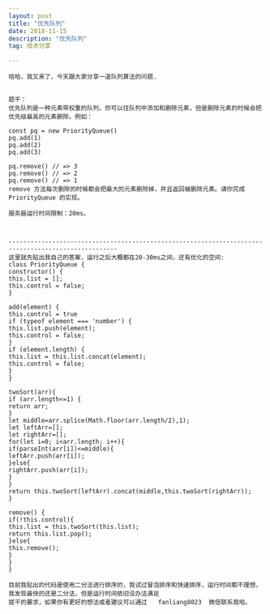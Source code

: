 ```yaml
---
layout: post
title: "优先队列"
date: 2018-11-15
description: "优先队列"
tag: 技术分享

---
```

    哈哈，我又来了，今天跟大家分享一道队列算法的问题.


    题干：
    优先队列是一种元素带权重的队列，你可以往队列中添加和删除元素，但是删除元素的时候会把优先级最高的元素删除。例如：

    const pq = new PriorityQueue()
    pq.add(1)
    pq.add(2)
    pq.add(3)

    pq.remove() // => 3
    pq.remove() // => 2
    pq.remove() // => 1
    remove 方法每次删除的时候都会把最大的元素删除掉，并且返回被删除元素。请你完成 PriorityQueue 的实现。

    服务器运行时间限制：20ms。



    ----------------------------------------------------------------------------------------------------
    这里就先贴出我自己的答案，运行之后大概都在20-30ms之间，还有优化的空间:
    class PriorityQueue {
    constructor() {
    this.list = [];
    this.control = false;
    }

    add(element) {
    this.control = true
    if (typeof element === 'number') {
    this.list.push(element);
    this.control = false;
    }
    if (element.length) {
    this.list = this.list.concat(element);
    this.control = false;
    }
    }

    twoSort(arr){
    if (arr.length<=1) {
    return arr;
    }
    let middle=arr.splice(Math.floor(arr.length/2),1);
    let leftArr=[];
    let rightArr=[];
    for(let i=0; i<arr.length; i++){
    if(parseInt(arr[i])<=middle){
    leftArr.push(arr[i]);
    }else{
    rightArr.push(arr[i]);
    }
    }
    return this.twoSort(leftArr).concat(middle,this.twoSort(rightArr));
    }

    remove() {
    if(!this.control){
    this.list = this.twoSort(this.list);
    return this.list.pop();
    }else{
    this.remove();
    }
    }
    }

    目前我贴出的代码是使用二分法进行排序的，我试过冒泡排序和快速排序，运行时间都不理想，我发现最快的还是二分法，但是运行时间依旧没办法满足
    提干的要求，如果你有更好的想法或者建议可以通过   fanliang8023  微信联系我哈。
    
    


